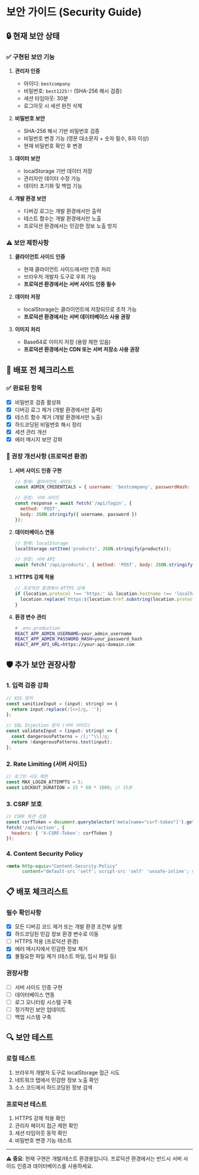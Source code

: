 # 보안 가이드 (Security Guide)

## 🔒 현재 보안 상태

### ✅ 구현된 보안 기능

1. **관리자 인증**
   - 아이디: `bestcompany`
   - 비밀번호: `best1225!!` (SHA-256 해시 검증)
   - 세션 타임아웃: 30분
   - 로그아웃 시 세션 완전 삭제

2. **비밀번호 보안**
   - SHA-256 해시 기반 비밀번호 검증
   - 비밀번호 변경 기능 (영문 대소문자 + 숫자 필수, 8자 이상)
   - 현재 비밀번호 확인 후 변경

3. **데이터 보안**
   - localStorage 기반 데이터 저장
   - 관리자만 데이터 수정 가능
   - 데이터 초기화 및 백업 기능

4. **개발 환경 보안**
   - 디버깅 로그는 개발 환경에서만 출력
   - 테스트 함수는 개발 환경에서만 노출
   - 프로덕션 환경에서는 민감한 정보 노출 방지

### ⚠️ 보안 제한사항

1. **클라이언트 사이드 인증**
   - 현재 클라이언트 사이드에서만 인증 처리
   - 브라우저 개발자 도구로 우회 가능
   - **프로덕션 환경에서는 서버 사이드 인증 필수**

2. **데이터 저장**
   - localStorage는 클라이언트에 저장되므로 조작 가능
   - **프로덕션 환경에서는 서버 데이터베이스 사용 권장**

3. **이미지 처리**
   - Base64로 이미지 저장 (용량 제한 있음)
   - **프로덕션 환경에서는 CDN 또는 서버 저장소 사용 권장**

## 🚀 배포 전 체크리스트

### ✅ 완료된 항목
- [x] 비밀번호 검증 활성화
- [x] 디버깅 로그 제거 (개발 환경에서만 출력)
- [x] 테스트 함수 제거 (개발 환경에서만 노출)
- [x] 하드코딩된 비밀번호 해시 정리
- [x] 세션 관리 개선
- [x] 에러 메시지 보안 강화

### 🔄 권장 개선사항 (프로덕션 환경)

1. **서버 사이드 인증 구현**
   ```javascript
   // 현재: 클라이언트 사이드
   const ADMIN_CREDENTIALS = { username: 'bestcompany', passwordHash: '...' };
   
   // 권장: 서버 사이드
   const response = await fetch('/api/login', {
     method: 'POST',
     body: JSON.stringify({ username, password })
   });
   ```

2. **데이터베이스 연동**
   ```javascript
   // 현재: localStorage
   localStorage.setItem('products', JSON.stringify(products));
   
   // 권장: 서버 API
   await fetch('/api/products', { method: 'POST', body: JSON.stringify(product) });
   ```

3. **HTTPS 강제 적용**
   ```javascript
   // 프로덕션 환경에서 HTTPS 강제
   if (location.protocol !== 'https:' && location.hostname !== 'localhost') {
     location.replace(`https:${location.href.substring(location.protocol.length)}`);
   }
   ```

4. **환경 변수 관리**
   ```bash
   # .env.production
   REACT_APP_ADMIN_USERNAME=your_admin_username
   REACT_APP_ADMIN_PASSWORD_HASH=your_password_hash
   REACT_APP_API_URL=https://your-api-domain.com
   ```

## 🛡️ 추가 보안 권장사항

### 1. 입력 검증 강화
```javascript
// XSS 방지
const sanitizeInput = (input: string) => {
  return input.replace(/[<>]/g, '');
};

// SQL Injection 방지 (서버 사이드)
const validateInput = (input: string) => {
  const dangerousPatterns = /[;'"\\]/g;
  return !dangerousPatterns.test(input);
};
```

### 2. Rate Limiting (서버 사이드)
```javascript
// 로그인 시도 제한
const MAX_LOGIN_ATTEMPTS = 5;
const LOCKOUT_DURATION = 15 * 60 * 1000; // 15분
```

### 3. CSRF 보호
```javascript
// CSRF 토큰 검증
const csrfToken = document.querySelector('meta[name="csrf-token"]').getAttribute('content');
fetch('/api/action', {
  headers: { 'X-CSRF-Token': csrfToken }
});
```

### 4. Content Security Policy
```html
<meta http-equiv="Content-Security-Policy" 
      content="default-src 'self'; script-src 'self' 'unsafe-inline'; style-src 'self' 'unsafe-inline';">
```

## 📋 배포 체크리스트

### 필수 확인사항
- [x] 모든 디버깅 코드 제거 또는 개발 환경 조건부 실행
- [x] 하드코딩된 민감 정보 환경 변수로 이동
- [ ] HTTPS 적용 (프로덕션 환경)
- [x] 에러 메시지에서 민감한 정보 제거
- [x] 불필요한 파일 제거 (테스트 파일, 임시 파일 등)

### 권장사항
- [ ] 서버 사이드 인증 구현
- [ ] 데이터베이스 연동
- [ ] 로그 모니터링 시스템 구축
- [ ] 정기적인 보안 업데이트
- [ ] 백업 시스템 구축

## 🔍 보안 테스트

### 로컬 테스트
1. 브라우저 개발자 도구로 localStorage 접근 시도
2. 네트워크 탭에서 민감한 정보 노출 확인
3. 소스 코드에서 하드코딩된 정보 검색

### 프로덕션 테스트
1. HTTPS 강제 적용 확인
2. 관리자 페이지 접근 제한 확인
3. 세션 타임아웃 동작 확인
4. 비밀번호 변경 기능 테스트

---

**⚠️ 중요**: 현재 구현은 개발/테스트 환경용입니다. 프로덕션 환경에서는 반드시 서버 사이드 인증과 데이터베이스를 사용하세요. 